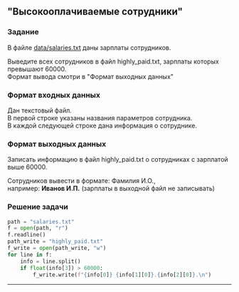 ## "Высокооплачиваемые сотрудники"

### Задание
В файле [data/salaries.txt](data/salaries.txt) даны зарплаты сотрудников.

Выведите всех сотрудников в файл highly_paid.txt, зарплаты которых превышают 60000. \
Формат вывода смотри в "Формат выходных данных"

### Формат входных данных

Дан текстовый файл. \
В первой строке указаны названия параметров сотрудника. \
В каждой следующей строке дана информация о сотруднике.

### Формат выходных данных

Записать информацию в файл highly_paid.txt о сотрудниках с зарплатой выше 60000.

Сотрудников вывести в формате: Фамилия И.О., \
например: **Иванов И.П.** (зарплаты в выходной файл не записывать)

### Решение задачи

```python
path = "salaries.txt"
f = open(path, "r")
f.readline()
path_write = "highly_paid.txt"
f_write = open(path_write, "w")
for line in f:
    info = line.split()
    if float(info[3]) > 60000:
        f_write.write(f"{info[0]} {info[1][0]}.{info[2][0]}.\n")
```

---

